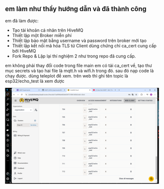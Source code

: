 ## em làm như thầy hướng dẫn và đã thành công

em đã làm được:
- Tạo tài khoản cá nhân trên HiveMQ
- Thiết lập một Broker miễn phí 
- Thiết lập bảo mật bằng username và password trên broker mới tạo
- Thiết lập kết nối mã hóa TLS từ Client dùng chứng chỉ ca_cert cung cấp bởi HiveMQ
- Fork Repo & Lặp lại thí nghiệm 2 như trong repo đã cung cấp. 

em không phải thay đổi code trong file main
em có tải ca_cert về, tạo thư mục secrets và tạo hai file là mqtt.h và wifi.h trong đó. 
sau đó nạp code là chạy được. dùng teleplot để xem. trên web thì ghi tên topic là esp32/echo_test là xem được

![Hình 1](./images/image1.png "Hình 1")
